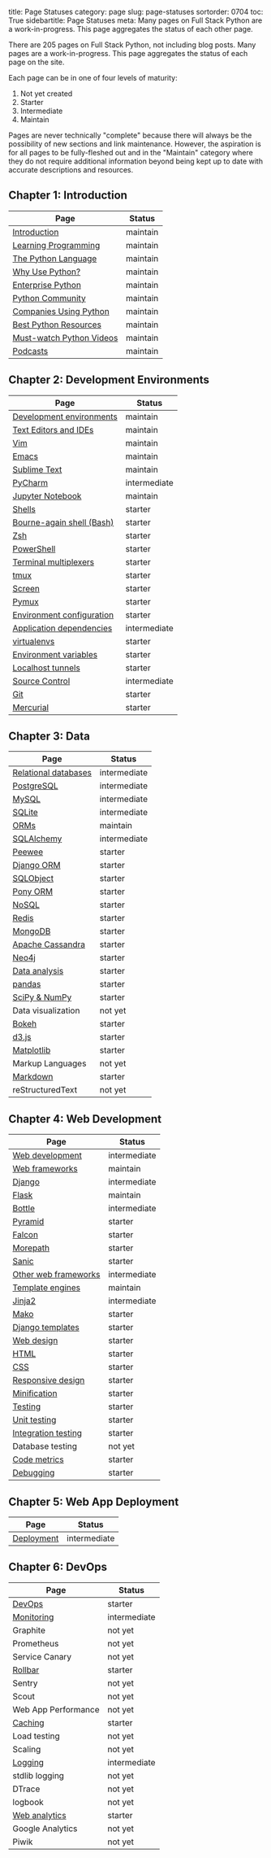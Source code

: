 title: Page Statuses
category: page
slug: page-statuses
sortorder: 0704
toc: True
sidebartitle: Page Statuses
meta: Many pages on Full Stack Python are a work-in-progress. This page aggregates the status of each other page.


There are 205 pages on Full Stack Python, not including blog posts. Many 
pages are a work-in-progress. This page aggregates the status of each page 
on the site.

Each page can be in one of four levels of maturity:

1. Not yet created
2. Starter
3. Intermediate
4. Maintain

Pages are never technically "complete" because there will always be
the possibility of new sections and link maintenance. However, the
aspiration is for all pages to be fully-fleshed out and in the "Maintain"
category where they do not require additional information beyond being
kept up to date with accurate descriptions and resources.


## Chapter 1: Introduction
|Page                                                     | Status       |
|---------------------------------------------------------|--------------|
|[Introduction](/introduction.html)                       | maintain     |
|[Learning Programming](/learning-programming.html)       | maintain     |
|[The Python Language](/python-programming-language.html) | maintain     |
|[Why Use Python?](/why-use-python.html)                  | maintain     |
|[Enterprise Python](/enterprise-python.html)             | maintain     |
|[Python Community](/python-community.html)               | maintain     |
|[Companies Using Python](/companies-using-python.html)   | maintain     |
|[Best Python Resources](/best-python-resources.html)     | maintain     |
|[Must-watch Python Videos](/best-python-videos.html)     | maintain     |
|[Podcasts](/best-python-podcasts.html)                   | maintain     |


## Chapter 2: Development Environments
|Page                                                          | Status       |
|--------------------------------------------------------------|--------------|
|[Development environments](/development-environments.html)    | maintain     |
|[Text Editors and IDEs](/text-editors-ides.html)              | maintain     |
|[Vim](/vim.html)                                              | maintain     |
|[Emacs](/emacs.html)                                          | maintain     |
|[Sublime Text](/sublime-text.html)                            | maintain     |
|[PyCharm](/pycharm.html)                                      | intermediate |
|[Jupyter Notebook](/jupyter-notebook.html)                    | maintain     |
|[Shells](/shells.html)                                        | starter      | 
|[Bourne-again shell (Bash)](/bourne-again-shell-bash.html)    | starter      | 
|[Zsh](/zsh-shell.html)                                        | starter      | 
|[PowerShell](/powershell.html)                                | starter      | 
|[Terminal multiplexers](/terminal-multiplexers.html)          | starter      |
|[tmux](/tmux.html)                                            | starter      |
|[Screen](/screen.html)                                        | starter      |
|[Pymux](/pymux.html)                                          | starter      |
|[Environment configuration](/environment-configuration.html)  | starter      |
|[Application dependencies](/application-dependencies.html)    | intermediate |
|[virtualenvs](/virtual-environments-virtualenvs-venvs.html)   | starter      |
|[Environment variables](/environment-variables.html)          | starter      |
|[Localhost tunnels](/localhost-tunnels.html)                  | starter      |
|[Source Control](/source-control.html)                        | intermediate |
|[Git](/git.html)                                              | starter      |
|[Mercurial](/mercurial.html)                                  | starter      |


## Chapter 3: Data
|Page                                                       | Status       |
|-----------------------------------------------------------|--------------|
|[Relational databases](/databases.html)                    | intermediate |
|[PostgreSQL](/postgresql.html)                             | intermediate |
|[MySQL](/mysql.html)                                       | intermediate |
|[SQLite](/sqlite.html)                                     | intermediate |
|[ORMs](/object-relational-mappers-orms.html)               | maintain     |
|[SQLAlchemy](/sqlalchemy.html)                             | intermediate |
|[Peewee](/peewee.html)                                     | starter      |
|[Django ORM](/django-orm.html)                             | starter      |
|[SQLObject](/sqlobject.html)                               | starter      |
|[Pony ORM](/pony-orm.html)                                 | starter      |
|[NoSQL](/no-sql-datastore.html)                            | starter      |
|[Redis](/redis.html)                                       | starter      |
|[MongoDB](/mongodb.html)                                   | starter      |
|[Apache Cassandra](/apache-cassandra.html)                 | starter      |
|[Neo4j](/neo4j.html)                                       | starter      |
|[Data analysis](/data-analysis.html)                       | starter      |
|[pandas](/pandas.html)                                     | starter      |
|[SciPy & NumPy](/scipy-numpy.html)                         | starter      |
|Data visualization                                         | not yet      |
|[Bokeh](/bokeh.html)                                       | starter      |
|[d3.js](d3-js.html)                                        | starter      |
|[Matplotlib](matplotlib.html)                              | starter      |
|Markup Languages                                           | not yet      |
|[Markdown](/markdown.html)                                 | starter      |
|reStructuredText                                           | not yet      |


## Chapter 4: Web Development
|Page                                                       | Status       |
|-----------------------------------------------------------|--------------|
|[Web development](/web-development.html)                   | intermediate |
|[Web frameworks](/web-frameworks.html)                     | maintain     |
|[Django](/django.html)                                     | intermediate |
|[Flask](/flask.html)                                       | maintain     |
|[Bottle](/bottle.html)                                     | intermediate |
|[Pyramid](/pyramid.html)                                   | starter      |
|[Falcon](/falcon.html)                                     | starter      |
|[Morepath](/morepath.html)                                 | starter      |
|[Sanic](/sanic.html)                                       | starter      |
|[Other web frameworks](/other-web-frameworks.html)         | intermediate |
|[Template engines](/template-engines.html)                 | maintain     |
|[Jinja2](/jinja2.html)                                     | intermediate |
|[Mako](/mako.html)                                         | starter      |
|[Django templates](/django-templates.html)                 | starter      |
|[Web design](/web-design.html)                             | starter      |
|[HTML](/hypertext-markup-language-html.html)               | starter      |
|[CSS](/cascading-style-sheets.html)                        | starter      |
|[Responsive design](/responsive-design.html)               | starter      |
|[Minification](/minification.html)                         | starter      |
|[Testing](/testing.html)                                   | starter      |
|[Unit testing](/unit-testing.html)                         | starter      |
|[Integration testing](/integration-testing.html)           | starter      |
|Database testing                                           | not yet      |
|[Code metrics](/code-metrics.html)                         | starter      |
|[Debugging](/debugging.html)                               | starter      |


## Chapter 5: Web App Deployment
|Page                                                        | Status       |
|------------------------------------------------------------|--------------|
|[Deployment](/deployment.html)                              | intermediate |


## Chapter 6: DevOps
|Page                                                        | Status       |
|------------------------------------------------------------|--------------|
|[DevOps](/devops.html)                                      | starter      |
|[Monitoring](/monitoring.html)                              | intermediate |
|Graphite                                                    | not yet      |
|Prometheus                                                  | not yet      |
|Service Canary                                              | not yet      |
|[Rollbar](/rollbar.html)                                    | starter      |
|Sentry                                                      | not yet      |
|Scout                                                       | not yet      |
|Web App Performance                                         | not yet      |
|[Caching](/caching.html)                                    | starter      |
|Load testing                                                | not yet      |
|Scaling                                                     | not yet      |
|[Logging](/logging.html)                                    | intermediate |
|stdlib logging                                              | not yet      |
|DTrace                                                      | not yet      |
|logbook                                                     | not yet      |
|[Web analytics](/web-analytics.html)                        | starter      |
|Google Analytics                                            | not yet      |
|Piwik                                                       | not yet      |

